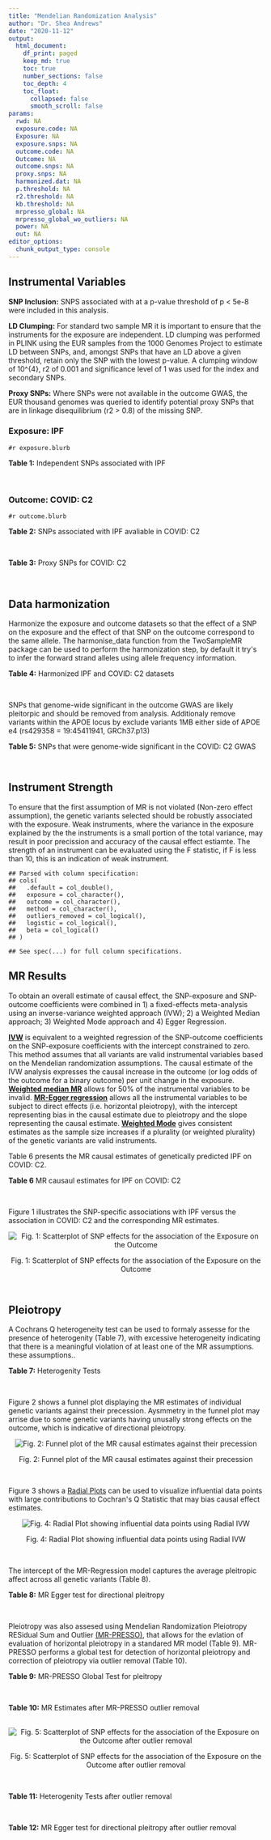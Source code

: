 ```yaml
---
title: "Mendelian Randomization Analysis"
author: "Dr. Shea Andrews"
date: "2020-11-12"
output:
  html_document:
    df_print: paged
    keep_md: true
    toc: true
    number_sections: false
    toc_depth: 4
    toc_float:
      collapsed: false
      smooth_scroll: false
params:
  rwd: NA
  exposure.code: NA
  Exposure: NA
  exposure.snps: NA
  outcome.code: NA
  Outcome: NA
  outcome.snps: NA
  proxy.snps: NA
  harmonized.dat: NA
  p.threshold: NA
  r2.threshold: NA
  kb.threshold: NA
  mrpresso_global: NA
  mrpresso_global_wo_outliers: NA
  power: NA
  out: NA
editor_options:
  chunk_output_type: console
---
```







## Instrumental Variables
**SNP Inclusion:** SNPS associated with at a p-value threshold of p < 5e-8 were included in this analysis.
<br>

**LD Clumping:** For standard two sample MR it is important to ensure that the instruments for the exposure are independent. LD clumping was performed in PLINK using the EUR samples from the 1000 Genomes Project to estimate LD between SNPs, and, amongst SNPs that have an LD above a given threshold, retain only the SNP with the lowest p-value. A clumping window of 10^{4}, r2 of 0.001 and significance level of 1 was used for the index and secondary SNPs.
<br>

**Proxy SNPs:** Where SNPs were not available in the outcome GWAS, the EUR thousand genomes was queried to identify potential proxy SNPs that are in linkage disequilibrium (r2 > 0.8) of the missing SNP.
<br>

### Exposure: IPF
`#r exposure.blurb`
<br>

**Table 1:** Independent SNPs associated with IPF
<div data-pagedtable="false">
  <script data-pagedtable-source type="application/json">
{"columns":[{"label":["SNP"],"name":[1],"type":["chr"],"align":["left"]},{"label":["CHROM"],"name":[2],"type":["dbl"],"align":["right"]},{"label":["POS"],"name":[3],"type":["dbl"],"align":["right"]},{"label":["REF"],"name":[4],"type":["chr"],"align":["left"]},{"label":["ALT"],"name":[5],"type":["chr"],"align":["left"]},{"label":["AF"],"name":[6],"type":["dbl"],"align":["right"]},{"label":["BETA"],"name":[7],"type":["dbl"],"align":["right"]},{"label":["SE"],"name":[8],"type":["dbl"],"align":["right"]},{"label":["Z"],"name":[9],"type":["dbl"],"align":["right"]},{"label":["P"],"name":[10],"type":["dbl"],"align":["right"]},{"label":["N"],"name":[11],"type":["dbl"],"align":["right"]},{"label":["TRAIT"],"name":[12],"type":["chr"],"align":["left"]}],"data":[{"1":"rs78238620","2":"3","3":"44902386","4":"T","5":"A","6":"0.053459","7":"0.4593835","8":"0.07390969","9":"6.215471","10":"5.117086e-10","11":"11259","12":"Idiopathic_Pulmonary_Fibrosis"},{"1":"rs12696304","2":"3","3":"169481271","4":"C","5":"G","6":"0.278854","7":"0.2668156","8":"0.03717319","9":"7.177635","10":"7.092778e-13","11":"11259","12":"Idiopathic_Pulmonary_Fibrosis"},{"1":"rs2013701","2":"4","3":"89885086","4":"G","5":"T","6":"0.487438","7":"-0.2424697","8":"0.03330002","9":"-7.281368","10":"3.304528e-13","11":"11259","12":"Idiopathic_Pulmonary_Fibrosis"},{"1":"rs7725218","2":"5","3":"1282414","4":"G","5":"A","6":"0.323107","7":"-0.3293240","8":"0.03544862","9":"-9.290180","10":"1.540283e-20","11":"11259","12":"Idiopathic_Pulmonary_Fibrosis"},{"1":"rs2076295","2":"6","3":"7563232","4":"T","5":"G","6":"0.468835","7":"0.3799705","8":"0.03322854","9":"11.435066","10":"2.793256e-30","11":"11259","12":"Idiopathic_Pulmonary_Fibrosis"},{"1":"rs12699415","2":"7","3":"1909479","4":"A","5":"G","6":"0.580176","7":"-0.2440172","8":"0.03400225","9":"-7.176502","10":"7.151760e-13","11":"11259","12":"Idiopathic_Pulmonary_Fibrosis"},{"1":"rs2897075","2":"7","3":"99630342","4":"C","5":"T","6":"0.391410","7":"0.2585521","8":"0.03404714","9":"7.593945","10":"3.103096e-14","11":"11259","12":"Idiopathic_Pulmonary_Fibrosis"},{"1":"rs28513081","2":"8","3":"120934126","4":"A","5":"G","6":"0.427310","7":"-0.2034907","8":"0.03346963","9":"-6.079862","10":"1.202864e-09","11":"11259","12":"Idiopathic_Pulmonary_Fibrosis"},{"1":"rs35705950","2":"11","3":"1241221","4":"G","5":"T","6":"0.140904","7":"1.5773608","8":"0.05180105","9":"30.450365","10":"1.184630e-203","11":"11259","12":"Idiopathic_Pulmonary_Fibrosis"},{"1":"rs9577395","2":"13","3":"113534984","4":"C","5":"G","6":"0.207732","7":"-0.2642992","8":"0.04115030","9":"-6.422778","10":"1.338099e-10","11":"11259","12":"Idiopathic_Pulmonary_Fibrosis"},{"1":"rs59424629","2":"15","3":"40720542","4":"G","5":"T","6":"0.538260","7":"0.2678313","8":"0.03320740","9":"8.065411","10":"7.298965e-16","11":"11259","12":"Idiopathic_Pulmonary_Fibrosis"},{"1":"rs62023891","2":"15","3":"86097216","4":"G","5":"A","6":"0.300615","7":"0.2356498","8":"0.03664299","9":"6.430965","10":"1.267962e-10","11":"11259","12":"Idiopathic_Pulmonary_Fibrosis"},{"1":"rs17652520","2":"17","3":"44098967","4":"G","5":"A","6":"0.214766","7":"-0.3286135","8":"0.04066747","9":"-8.080502","10":"6.450078e-16","11":"11259","12":"Idiopathic_Pulmonary_Fibrosis"},{"1":"rs12610495","2":"19","3":"4717672","4":"A","5":"G","6":"0.305555","7":"0.2722340","8":"0.03899250","9":"6.981701","10":"2.916276e-12","11":"11259","12":"Idiopathic_Pulmonary_Fibrosis"},{"1":"rs41308092","2":"20","3":"62324391","4":"G","5":"A","6":"0.019674","7":"0.7503587","8":"0.12196998","9":"6.151995","10":"7.651443e-10","11":"11259","12":"Idiopathic_Pulmonary_Fibrosis"}],"options":{"columns":{"min":{},"max":[10]},"rows":{"min":[10],"max":[10]},"pages":{}}}
  </script>
</div>
<br>

### Outcome: COVID: C2
`#r outcome.blurb`
<br>

**Table 2:** SNPs associated with IPF avaliable in COVID: C2
<div data-pagedtable="false">
  <script data-pagedtable-source type="application/json">
{"columns":[{"label":["SNP"],"name":[1],"type":["chr"],"align":["left"]},{"label":["CHROM"],"name":[2],"type":["dbl"],"align":["right"]},{"label":["POS"],"name":[3],"type":["dbl"],"align":["right"]},{"label":["REF"],"name":[4],"type":["chr"],"align":["left"]},{"label":["ALT"],"name":[5],"type":["chr"],"align":["left"]},{"label":["AF"],"name":[6],"type":["dbl"],"align":["right"]},{"label":["BETA"],"name":[7],"type":["dbl"],"align":["right"]},{"label":["SE"],"name":[8],"type":["dbl"],"align":["right"]},{"label":["Z"],"name":[9],"type":["dbl"],"align":["right"]},{"label":["P"],"name":[10],"type":["dbl"],"align":["right"]},{"label":["N"],"name":[11],"type":["dbl"],"align":["right"]},{"label":["TRAIT"],"name":[12],"type":["chr"],"align":["left"]}],"data":[{"1":"rs78238620","2":"3","3":"44902386","4":"T","5":"A","6":"0.05829","7":"0.0157940","8":"0.032371","9":"0.4879058","10":"6.256e-01","11":"1299010","12":"covid_vs._population__eur"},{"1":"rs12696304","2":"3","3":"169481271","4":"C","5":"G","6":"0.26480","7":"0.0065455","8":"0.016145","9":"0.4054196","10":"6.852e-01","11":"1299010","12":"covid_vs._population__eur"},{"1":"rs2013701","2":"4","3":"89885086","4":"G","5":"T","6":"0.52260","7":"0.0023370","8":"0.014305","9":"0.1633695","10":"8.702e-01","11":"1298346","12":"covid_vs._population__eur"},{"1":"rs7725218","2":"5","3":"1282414","4":"G","5":"A","6":"0.34900","7":"-0.0021147","8":"0.014940","9":"-0.1415462","10":"8.874e-01","11":"1298710","12":"covid_vs._population__eur"},{"1":"rs2076295","2":"6","3":"7563232","4":"T","5":"G","6":"0.44090","7":"0.0143250","8":"0.016413","9":"0.8727838","10":"3.828e-01","11":"1279534","12":"covid_vs._population__eur"},{"1":"rs12699415","2":"7","3":"1909479","4":"A","5":"G","6":"0.57900","7":"-0.0451280","8":"0.014542","9":"-3.1032870","10":"1.914e-03","11":"1299010","12":"covid_vs._population__eur"},{"1":"rs2897075","2":"7","3":"99630342","4":"C","5":"T","6":"0.37560","7":"0.0622210","8":"0.015791","9":"3.9402824","10":"8.138e-05","11":"1288926","12":"covid_vs._population__eur"},{"1":"rs28513081","2":"8","3":"120934126","4":"A","5":"G","6":"0.46170","7":"-0.0202270","8":"0.015330","9":"-1.3194390","10":"1.870e-01","11":"1288654","12":"covid_vs._population__eur"},{"1":"rs35705950","2":"11","3":"1241221","4":"G","5":"T","6":"0.11570","7":"-0.0673390","8":"0.025848","9":"-2.6051919","10":"9.182e-03","11":"1013498","12":"covid_vs._population__eur"},{"1":"rs9577395","2":"13","3":"113534984","4":"C","5":"G","6":"0.22270","7":"0.0188840","8":"0.017392","9":"1.0857866","10":"2.776e-01","11":"1298710","12":"covid_vs._population__eur"},{"1":"rs59424629","2":"15","3":"40720542","4":"G","5":"T","6":"0.54510","7":"0.0146540","8":"0.014233","9":"1.0295791","10":"3.032e-01","11":"1299010","12":"covid_vs._population__eur"},{"1":"rs62023891","2":"15","3":"86097216","4":"G","5":"A","6":"0.29880","7":"-0.0047549","8":"0.015852","9":"-0.2999558","10":"7.642e-01","11":"1298710","12":"covid_vs._population__eur"},{"1":"rs17652520","2":"17","3":"44098967","4":"G","5":"A","6":"0.18830","7":"-0.0511830","8":"0.018602","9":"-2.7514783","10":"5.934e-03","11":"1288954","12":"covid_vs._population__eur"},{"1":"rs12610495","2":"19","3":"4717672","4":"A","5":"G","6":"0.31120","7":"0.0680500","8":"0.018053","9":"3.7694566","10":"1.637e-04","11":"1274137","12":"covid_vs._population__eur"},{"1":"rs41308092","2":"20","3":"62324391","4":"G","5":"A","6":"0.03213","7":"-0.0283630","8":"0.053865","9":"-0.5265571","10":"5.985e-01","11":"1291128","12":"covid_vs._population__eur"}],"options":{"columns":{"min":{},"max":[10]},"rows":{"min":[10],"max":[10]},"pages":{}}}
  </script>
</div>
<br>

**Table 3:** Proxy SNPs for COVID: C2
<div data-pagedtable="false">
  <script data-pagedtable-source type="application/json">
{"columns":[{"label":["proxy.outcome"],"name":[1],"type":["lgl"],"align":["right"]},{"label":["target_snp"],"name":[2],"type":["lgl"],"align":["right"]},{"label":["proxy_snp"],"name":[3],"type":["lgl"],"align":["right"]},{"label":["ld.r2"],"name":[4],"type":["lgl"],"align":["right"]},{"label":["Dprime"],"name":[5],"type":["lgl"],"align":["right"]},{"label":["ref.proxy"],"name":[6],"type":["lgl"],"align":["right"]},{"label":["alt.proxy"],"name":[7],"type":["lgl"],"align":["right"]},{"label":["CHROM"],"name":[8],"type":["lgl"],"align":["right"]},{"label":["POS"],"name":[9],"type":["lgl"],"align":["right"]},{"label":["ALT.proxy"],"name":[10],"type":["lgl"],"align":["right"]},{"label":["REF.proxy"],"name":[11],"type":["lgl"],"align":["right"]},{"label":["AF"],"name":[12],"type":["lgl"],"align":["right"]},{"label":["BETA"],"name":[13],"type":["lgl"],"align":["right"]},{"label":["SE"],"name":[14],"type":["lgl"],"align":["right"]},{"label":["P"],"name":[15],"type":["lgl"],"align":["right"]},{"label":["N"],"name":[16],"type":["lgl"],"align":["right"]},{"label":["ref"],"name":[17],"type":["lgl"],"align":["right"]},{"label":["alt"],"name":[18],"type":["lgl"],"align":["right"]},{"label":["ALT"],"name":[19],"type":["lgl"],"align":["right"]},{"label":["REF"],"name":[20],"type":["lgl"],"align":["right"]},{"label":["PHASE"],"name":[21],"type":["lgl"],"align":["right"]}],"data":[{"1":"NA","2":"NA","3":"NA","4":"NA","5":"NA","6":"NA","7":"NA","8":"NA","9":"NA","10":"NA","11":"NA","12":"NA","13":"NA","14":"NA","15":"NA","16":"NA","17":"NA","18":"NA","19":"NA","20":"NA","21":"NA"}],"options":{"columns":{"min":{},"max":[10]},"rows":{"min":[10],"max":[10]},"pages":{}}}
  </script>
</div>
<br>

## Data harmonization
Harmonize the exposure and outcome datasets so that the effect of a SNP on the exposure and the effect of that SNP on the outcome correspond to the same allele. The harmonise_data function from the TwoSampleMR package can be used to perform the harmonization step, by default it try's to infer the forward strand alleles using allele frequency information.
<br>

**Table 4:** Harmonized IPF and COVID: C2 datasets
<div data-pagedtable="false">
  <script data-pagedtable-source type="application/json">
{"columns":[{"label":["SNP"],"name":[1],"type":["chr"],"align":["left"]},{"label":["effect_allele.exposure"],"name":[2],"type":["chr"],"align":["left"]},{"label":["other_allele.exposure"],"name":[3],"type":["chr"],"align":["left"]},{"label":["effect_allele.outcome"],"name":[4],"type":["chr"],"align":["left"]},{"label":["other_allele.outcome"],"name":[5],"type":["chr"],"align":["left"]},{"label":["beta.exposure"],"name":[6],"type":["dbl"],"align":["right"]},{"label":["beta.outcome"],"name":[7],"type":["dbl"],"align":["right"]},{"label":["eaf.exposure"],"name":[8],"type":["dbl"],"align":["right"]},{"label":["eaf.outcome"],"name":[9],"type":["dbl"],"align":["right"]},{"label":["remove"],"name":[10],"type":["lgl"],"align":["right"]},{"label":["palindromic"],"name":[11],"type":["lgl"],"align":["right"]},{"label":["ambiguous"],"name":[12],"type":["lgl"],"align":["right"]},{"label":["id.outcome"],"name":[13],"type":["chr"],"align":["left"]},{"label":["chr.outcome"],"name":[14],"type":["dbl"],"align":["right"]},{"label":["pos.outcome"],"name":[15],"type":["dbl"],"align":["right"]},{"label":["se.outcome"],"name":[16],"type":["dbl"],"align":["right"]},{"label":["z.outcome"],"name":[17],"type":["dbl"],"align":["right"]},{"label":["pval.outcome"],"name":[18],"type":["dbl"],"align":["right"]},{"label":["samplesize.outcome"],"name":[19],"type":["dbl"],"align":["right"]},{"label":["outcome"],"name":[20],"type":["chr"],"align":["left"]},{"label":["mr_keep.outcome"],"name":[21],"type":["lgl"],"align":["right"]},{"label":["pval_origin.outcome"],"name":[22],"type":["chr"],"align":["left"]},{"label":["chr.exposure"],"name":[23],"type":["dbl"],"align":["right"]},{"label":["pos.exposure"],"name":[24],"type":["dbl"],"align":["right"]},{"label":["se.exposure"],"name":[25],"type":["dbl"],"align":["right"]},{"label":["z.exposure"],"name":[26],"type":["dbl"],"align":["right"]},{"label":["pval.exposure"],"name":[27],"type":["dbl"],"align":["right"]},{"label":["samplesize.exposure"],"name":[28],"type":["dbl"],"align":["right"]},{"label":["exposure"],"name":[29],"type":["chr"],"align":["left"]},{"label":["mr_keep.exposure"],"name":[30],"type":["lgl"],"align":["right"]},{"label":["pval_origin.exposure"],"name":[31],"type":["chr"],"align":["left"]},{"label":["id.exposure"],"name":[32],"type":["chr"],"align":["left"]},{"label":["action"],"name":[33],"type":["dbl"],"align":["right"]},{"label":["mr_keep"],"name":[34],"type":["lgl"],"align":["right"]},{"label":["pt"],"name":[35],"type":["dbl"],"align":["right"]},{"label":["pleitropy_keep"],"name":[36],"type":["lgl"],"align":["right"]},{"label":["mrpresso_RSSobs"],"name":[37],"type":["dbl"],"align":["right"]},{"label":["mrpresso_pval"],"name":[38],"type":["chr"],"align":["left"]},{"label":["mrpresso_keep"],"name":[39],"type":["lgl"],"align":["right"]}],"data":[{"1":"rs12610495","2":"G","3":"A","4":"G","5":"A","6":"0.2722340","7":"0.0680500","8":"0.305555","9":"0.31120","10":"FALSE","11":"FALSE","12":"FALSE","13":"AEY0PT","14":"19","15":"4717672","16":"0.018053","17":"3.7694566","18":"1.637e-04","19":"1274137","20":"covidhgi2020anaC2v4eur","21":"TRUE","22":"reported","23":"19","24":"4717672","25":"0.03899250","26":"6.981701","27":"2.916276e-12","28":"11259","29":"Allen2020ipf","30":"TRUE","31":"reported","32":"bZ6Z3e","33":"2","34":"TRUE","35":"5e-08","36":"TRUE","37":"4.393375e-03","38":"0.003","39":"FALSE"},{"1":"rs12696304","2":"G","3":"C","4":"G","5":"C","6":"0.2668156","7":"0.0065455","8":"0.278854","9":"0.26480","10":"FALSE","11":"TRUE","12":"FALSE","13":"AEY0PT","14":"3","15":"169481271","16":"0.016145","17":"0.4054196","18":"6.852e-01","19":"1299010","20":"covidhgi2020anaC2v4eur","21":"TRUE","22":"reported","23":"3","24":"169481271","25":"0.03717319","26":"7.177635","27":"7.092778e-13","28":"11259","29":"Allen2020ipf","30":"TRUE","31":"reported","32":"bZ6Z3e","33":"2","34":"TRUE","35":"5e-08","36":"TRUE","37":"9.113212e-06","38":"1","39":"TRUE"},{"1":"rs12699415","2":"G","3":"A","4":"G","5":"A","6":"-0.2440172","7":"-0.0451280","8":"0.580176","9":"0.57900","10":"FALSE","11":"FALSE","12":"FALSE","13":"AEY0PT","14":"7","15":"1909479","16":"0.014542","17":"-3.1032870","18":"1.914e-03","19":"1299010","20":"covidhgi2020anaC2v4eur","21":"TRUE","22":"reported","23":"7","24":"1909479","25":"0.03400225","26":"-7.176502","27":"7.151760e-13","28":"11259","29":"Allen2020ipf","30":"TRUE","31":"reported","32":"bZ6Z3e","33":"2","34":"TRUE","35":"5e-08","36":"TRUE","37":"1.881560e-03","38":"0.069","39":"TRUE"},{"1":"rs17652520","2":"A","3":"G","4":"A","5":"G","6":"-0.3286135","7":"-0.0511830","8":"0.214766","9":"0.18830","10":"FALSE","11":"FALSE","12":"FALSE","13":"AEY0PT","14":"17","15":"44098967","16":"0.018602","17":"-2.7514783","18":"5.934e-03","19":"1288954","20":"covidhgi2020anaC2v4eur","21":"TRUE","22":"reported","23":"17","24":"44098967","25":"0.04066747","26":"-8.080502","27":"6.450078e-16","28":"11259","29":"Allen2020ipf","30":"TRUE","31":"reported","32":"bZ6Z3e","33":"2","34":"TRUE","35":"5e-08","36":"TRUE","37":"2.368042e-03","38":"0.1185","39":"TRUE"},{"1":"rs2013701","2":"T","3":"G","4":"T","5":"G","6":"-0.2424697","7":"0.0023370","8":"0.487438","9":"0.52260","10":"FALSE","11":"FALSE","12":"FALSE","13":"AEY0PT","14":"4","15":"89885086","16":"0.014305","17":"0.1633695","18":"8.702e-01","19":"1298346","20":"covidhgi2020anaC2v4eur","21":"TRUE","22":"reported","23":"4","24":"89885086","25":"0.03330002","26":"-7.281368","27":"3.304528e-13","28":"11259","29":"Allen2020ipf","30":"TRUE","31":"reported","32":"bZ6Z3e","33":"2","34":"TRUE","35":"5e-08","36":"TRUE","37":"3.427729e-05","38":"1","39":"TRUE"},{"1":"rs2076295","2":"G","3":"T","4":"G","5":"T","6":"0.3799705","7":"0.0143250","8":"0.468835","9":"0.44090","10":"FALSE","11":"FALSE","12":"FALSE","13":"AEY0PT","14":"6","15":"7563232","16":"0.016413","17":"0.8727838","18":"3.828e-01","19":"1279534","20":"covidhgi2020anaC2v4eur","21":"TRUE","22":"reported","23":"6","24":"7563232","25":"0.03322854","26":"11.435066","27":"2.793256e-30","28":"11259","29":"Allen2020ipf","30":"TRUE","31":"reported","32":"bZ6Z3e","33":"2","34":"TRUE","35":"5e-08","36":"TRUE","37":"9.661587e-05","38":"1","39":"TRUE"},{"1":"rs28513081","2":"G","3":"A","4":"G","5":"A","6":"-0.2034907","7":"-0.0202270","8":"0.427310","9":"0.46170","10":"FALSE","11":"FALSE","12":"FALSE","13":"AEY0PT","14":"8","15":"120934126","16":"0.015330","17":"-1.3194390","18":"1.870e-01","19":"1288654","20":"covidhgi2020anaC2v4eur","21":"TRUE","22":"reported","23":"8","24":"120934126","25":"0.03346963","26":"-6.079862","27":"1.202864e-09","28":"11259","29":"Allen2020ipf","30":"TRUE","31":"reported","32":"bZ6Z3e","33":"2","34":"TRUE","35":"5e-08","36":"TRUE","37":"3.190262e-04","38":"1","39":"TRUE"},{"1":"rs2897075","2":"T","3":"C","4":"T","5":"C","6":"0.2585521","7":"0.0622210","8":"0.391410","9":"0.37560","10":"FALSE","11":"FALSE","12":"FALSE","13":"AEY0PT","14":"7","15":"99630342","16":"0.015791","17":"3.9402824","18":"8.138e-05","19":"1288926","20":"covidhgi2020anaC2v4eur","21":"TRUE","22":"reported","23":"7","24":"99630342","25":"0.03404714","26":"7.593945","27":"3.103096e-14","28":"11259","29":"Allen2020ipf","30":"TRUE","31":"reported","32":"bZ6Z3e","33":"2","34":"TRUE","35":"5e-08","36":"TRUE","37":"3.696351e-03","38":"<0.0015","39":"FALSE"},{"1":"rs35705950","2":"T","3":"G","4":"T","5":"G","6":"1.5773608","7":"-0.0673390","8":"0.140904","9":"0.11570","10":"FALSE","11":"FALSE","12":"FALSE","13":"AEY0PT","14":"11","15":"1241221","16":"0.025848","17":"-2.6051919","18":"9.182e-03","19":"1013498","20":"covidhgi2020anaC2v4eur","21":"TRUE","22":"reported","23":"11","24":"1241221","25":"0.05180105","26":"30.450365","27":"1.000000e-200","28":"11259","29":"Allen2020ipf","30":"TRUE","31":"reported","32":"bZ6Z3e","33":"2","34":"TRUE","35":"5e-08","36":"TRUE","37":"2.907018e-02","38":"<0.0015","39":"FALSE"},{"1":"rs41308092","2":"A","3":"G","4":"A","5":"G","6":"0.7503587","7":"-0.0283630","8":"0.019674","9":"0.03213","10":"FALSE","11":"FALSE","12":"FALSE","13":"AEY0PT","14":"20","15":"62324391","16":"0.053865","17":"-0.5265571","18":"5.985e-01","19":"1291128","20":"covidhgi2020anaC2v4eur","21":"TRUE","22":"reported","23":"20","24":"62324391","25":"0.12196998","26":"6.151995","27":"7.651443e-10","28":"11259","29":"Allen2020ipf","30":"TRUE","31":"reported","32":"bZ6Z3e","33":"2","34":"TRUE","35":"5e-08","36":"TRUE","37":"1.565557e-03","38":"1","39":"TRUE"},{"1":"rs59424629","2":"T","3":"G","4":"T","5":"G","6":"0.2678313","7":"0.0146540","8":"0.538260","9":"0.54510","10":"FALSE","11":"FALSE","12":"FALSE","13":"AEY0PT","14":"15","15":"40720542","16":"0.014233","17":"1.0295791","18":"3.032e-01","19":"1299010","20":"covidhgi2020anaC2v4eur","21":"TRUE","22":"reported","23":"15","24":"40720542","25":"0.03320740","26":"8.065411","27":"7.298965e-16","28":"11259","29":"Allen2020ipf","30":"TRUE","31":"reported","32":"bZ6Z3e","33":"2","34":"TRUE","35":"5e-08","36":"TRUE","37":"1.330052e-04","38":"1","39":"TRUE"},{"1":"rs62023891","2":"A","3":"G","4":"A","5":"G","6":"0.2356498","7":"-0.0047549","8":"0.300615","9":"0.29880","10":"FALSE","11":"FALSE","12":"FALSE","13":"AEY0PT","14":"15","15":"86097216","16":"0.015852","17":"-0.2999558","18":"7.642e-01","19":"1298710","20":"covidhgi2020anaC2v4eur","21":"TRUE","22":"reported","23":"15","24":"86097216","25":"0.03664299","26":"6.430965","27":"1.267962e-10","28":"11259","29":"Allen2020ipf","30":"TRUE","31":"reported","32":"bZ6Z3e","33":"2","34":"TRUE","35":"5e-08","36":"TRUE","37":"6.718017e-05","38":"1","39":"TRUE"},{"1":"rs7725218","2":"A","3":"G","4":"A","5":"G","6":"-0.3293240","7":"-0.0021147","8":"0.323107","9":"0.34900","10":"FALSE","11":"FALSE","12":"FALSE","13":"AEY0PT","14":"5","15":"1282414","16":"0.014940","17":"-0.1415462","18":"8.874e-01","19":"1298710","20":"covidhgi2020anaC2v4eur","21":"TRUE","22":"reported","23":"5","24":"1282414","25":"0.03544862","26":"-9.290180","27":"1.540283e-20","28":"11259","29":"Allen2020ipf","30":"TRUE","31":"reported","32":"bZ6Z3e","33":"2","34":"TRUE","35":"5e-08","36":"TRUE","37":"6.386226e-06","38":"1","39":"TRUE"},{"1":"rs78238620","2":"A","3":"T","4":"A","5":"T","6":"0.4593835","7":"0.0157940","8":"0.053459","9":"0.05829","10":"FALSE","11":"TRUE","12":"FALSE","13":"AEY0PT","14":"3","15":"44902386","16":"0.032371","17":"0.4879058","18":"6.256e-01","19":"1299010","20":"covidhgi2020anaC2v4eur","21":"TRUE","22":"reported","23":"3","24":"44902386","25":"0.07390969","26":"6.215471","27":"5.117086e-10","28":"11259","29":"Allen2020ipf","30":"TRUE","31":"reported","32":"bZ6Z3e","33":"2","34":"TRUE","35":"5e-08","36":"TRUE","37":"9.590495e-05","38":"1","39":"TRUE"},{"1":"rs9577395","2":"G","3":"C","4":"G","5":"C","6":"-0.2642992","7":"0.0188840","8":"0.207732","9":"0.22270","10":"FALSE","11":"TRUE","12":"FALSE","13":"AEY0PT","14":"13","15":"113534984","16":"0.017392","17":"1.0857866","18":"2.776e-01","19":"1298710","20":"covidhgi2020anaC2v4eur","21":"TRUE","22":"reported","23":"13","24":"113534984","25":"0.04115030","26":"-6.422778","27":"1.338099e-10","28":"11259","29":"Allen2020ipf","30":"TRUE","31":"reported","32":"bZ6Z3e","33":"2","34":"TRUE","35":"5e-08","36":"TRUE","37":"5.368908e-04","38":"1","39":"TRUE"}],"options":{"columns":{"min":{},"max":[10]},"rows":{"min":[10],"max":[10]},"pages":{}}}
  </script>
</div>
<br>

SNPs that genome-wide significant in the outcome GWAS are likely pleitorpic and should be removed from analysis. Additionaly remove variants within the APOE locus by exclude variants 1MB either side of APOE e4 (rs429358 = 19:45411941, GRCh37.p13)
<br>


**Table 5:** SNPs that were genome-wide significant in the COVID: C2 GWAS
<div data-pagedtable="false">
  <script data-pagedtable-source type="application/json">
{"columns":[{"label":["SNP"],"name":[1],"type":["chr"],"align":["left"]},{"label":["chr.outcome"],"name":[2],"type":["dbl"],"align":["right"]},{"label":["pos.outcome"],"name":[3],"type":["dbl"],"align":["right"]},{"label":["pval.exposure"],"name":[4],"type":["dbl"],"align":["right"]},{"label":["pval.outcome"],"name":[5],"type":["dbl"],"align":["right"]}],"data":[],"options":{"columns":{"min":{},"max":[10]},"rows":{"min":[10],"max":[10]},"pages":{}}}
  </script>
</div>
<br>


## Instrument Strength
To ensure that the first assumption of MR is not violated (Non-zero effect assumption), the genetic variants selected should be robustly associated with the exposure. Weak instruments, where the variance in the exposure explained by the the instruments is a small portion of the total variance, may result in poor precission and accuracy of the causal effect estiamte. The strength of an instrument can be evaluated using the F statistic, if F is less than 10, this is an indication of weak instrument.


```
## Parsed with column specification:
## cols(
##   .default = col_double(),
##   exposure = col_character(),
##   outcome = col_character(),
##   method = col_character(),
##   outliers_removed = col_logical(),
##   logistic = col_logical(),
##   beta = col_logical()
## )
```

```
## See spec(...) for full column specifications.
```

<div data-pagedtable="false">
  <script data-pagedtable-source type="application/json">
{"columns":[{"label":["outliers_removed"],"name":[1],"type":["lgl"],"align":["right"]},{"label":["pve.exposure"],"name":[2],"type":["dbl"],"align":["right"]},{"label":["F"],"name":[3],"type":["dbl"],"align":["right"]},{"label":["Alpha"],"name":[4],"type":["dbl"],"align":["right"]},{"label":["NCP"],"name":[5],"type":["dbl"],"align":["right"]},{"label":["Power"],"name":[6],"type":["dbl"],"align":["right"]}],"data":[{"1":"FALSE","2":"0.14289659","3":"124.96246","4":"0.05","5":"3.828323","6":"0.4987069"},{"1":"TRUE","2":"0.06205954","3":"62.00834","4":"0.05","5":"9.822483","6":"0.8798267"}],"options":{"columns":{"min":{},"max":[10]},"rows":{"min":[10],"max":[10]},"pages":{}}}
  </script>
</div>

##  MR Results
To obtain an overall estimate of causal effect, the SNP-exposure and SNP-outcome coefficients were combined in 1) a fixed-effects meta-analysis using an inverse-variance weighted approach (IVW); 2) a Weighted Median approach; 3) Weighted Mode approach and 4) Egger Regression.


[**IVW**](https://doi.org/10.1002/gepi.21758) is equivalent to a weighted regression of the SNP-outcome coefficients on the SNP-exposure coefficients with the intercept constrained to zero. This method assumes that all variants are valid instrumental variables based on the Mendelian randomization assumptions. The causal estimate of the IVW analysis expresses the causal increase in the outcome (or log odds of the outcome for a binary outcome) per unit change in the exposure. [**Weighted median MR**](https://doi.org/10.1002/gepi.21965) allows for 50% of the instrumental variables to be invalid. [**MR-Egger regression**](https://doi.org/10.1093/ije/dyw220) allows all the instrumental variables to be subject to direct effects (i.e. horizontal pleiotropy), with the intercept representing bias in the causal estimate due to pleiotropy and the slope representing the causal estimate. [**Weighted Mode**](https://doi.org/10.1093/ije/dyx102) gives consistent estimates as the sample size increases if a plurality (or weighted plurality) of the genetic variants are valid instruments.
<br>



Table 6 presents the MR causal estimates of genetically predicted IPF on COVID: C2.
<br>

**Table 6** MR causaul estimates for IPF on COVID: C2
<div data-pagedtable="false">
  <script data-pagedtable-source type="application/json">
{"columns":[{"label":["id.exposure"],"name":[1],"type":["chr"],"align":["left"]},{"label":["id.outcome"],"name":[2],"type":["chr"],"align":["left"]},{"label":["outcome"],"name":[3],"type":["fctr"],"align":["left"]},{"label":["exposure"],"name":[4],"type":["fctr"],"align":["left"]},{"label":["method"],"name":[5],"type":["fctr"],"align":["left"]},{"label":["nsnp"],"name":[6],"type":["int"],"align":["right"]},{"label":["b"],"name":[7],"type":["dbl"],"align":["right"]},{"label":["se"],"name":[8],"type":["dbl"],"align":["right"]},{"label":["pval"],"name":[9],"type":["dbl"],"align":["right"]}],"data":[{"1":"bZ6Z3e","2":"AEY0PT","3":"covidhgi2020anaC2v4eur","4":"Allen2020ipf","5":"Inverse variance weighted (fixed effects)","6":"15","7":"0.01361525","8":"0.01134238","9":"0.22998901"},{"1":"bZ6Z3e","2":"AEY0PT","3":"covidhgi2020anaC2v4eur","4":"Allen2020ipf","5":"Weighted median","6":"15","7":"-0.03843045","8":"0.01667714","9":"0.02120139"},{"1":"bZ6Z3e","2":"AEY0PT","3":"covidhgi2020anaC2v4eur","4":"Allen2020ipf","5":"Weighted mode","6":"15","7":"-0.02863226","8":"0.01491098","9":"0.07543893"},{"1":"bZ6Z3e","2":"AEY0PT","3":"covidhgi2020anaC2v4eur","4":"Allen2020ipf","5":"MR Egger","6":"15","7":"-0.06473487","8":"0.03087974","9":"0.05618308"}],"options":{"columns":{"min":{},"max":[10]},"rows":{"min":[10],"max":[10]},"pages":{}}}
  </script>
</div>
<br>

Figure 1 illustrates the SNP-specific associations with IPF versus the association in COVID: C2 and the corresponding MR estimates.
<br>

<div class="figure" style="text-align: center">
<img src="/sc/arion/projects/LOAD/shea/Projects/MRcovid/results/MRcovideur/Allen2020ipf/covidhgi2020anaC2v4eur/Allen2020ipf_5e-8_covidhgi2020anaC2v4eur_MR_Analaysis_files/figure-html/scatter_plot-1.png" alt="Fig. 1: Scatterplot of SNP effects for the association of the Exposure on the Outcome"  />
<p class="caption">Fig. 1: Scatterplot of SNP effects for the association of the Exposure on the Outcome</p>
</div>
<br>


## Pleiotropy
A Cochrans Q heterogeneity test can be used to formaly assesse for the presence of heterogenity (Table 7), with excessive heterogeneity indicating that there is a meaningful violation of at least one of the MR assumptions.
these assumptions..
<br>

**Table 7:** Heterogenity Tests
<div data-pagedtable="false">
  <script data-pagedtable-source type="application/json">
{"columns":[{"label":["id.exposure"],"name":[1],"type":["chr"],"align":["left"]},{"label":["id.outcome"],"name":[2],"type":["chr"],"align":["left"]},{"label":["outcome"],"name":[3],"type":["fctr"],"align":["left"]},{"label":["exposure"],"name":[4],"type":["fctr"],"align":["left"]},{"label":["method"],"name":[5],"type":["fctr"],"align":["left"]},{"label":["Q"],"name":[6],"type":["dbl"],"align":["right"]},{"label":["Q_df"],"name":[7],"type":["dbl"],"align":["right"]},{"label":["Q_pval"],"name":[8],"type":["dbl"],"align":["right"]}],"data":[{"1":"bZ6Z3e","2":"AEY0PT","3":"covidhgi2020anaC2v4eur","4":"Allen2020ipf","5":"MR Egger","6":"32.99349","7":"13","8":"1.707835e-03"},{"1":"bZ6Z3e","2":"AEY0PT","3":"covidhgi2020anaC2v4eur","4":"Allen2020ipf","5":"Inverse variance weighted","6":"57.83976","7":"14","8":"2.796487e-07"}],"options":{"columns":{"min":{},"max":[10]},"rows":{"min":[10],"max":[10]},"pages":{}}}
  </script>
</div>
<br>

Figure 2 shows a funnel plot displaying the MR estimates of individual genetic variants against their precession. Aysmmetry in the funnel plot may arrise due to some genetic variants having unusally strong effects on the outcome, which is indicative of directional pleiotropy.
<br>

<div class="figure" style="text-align: center">
<img src="/sc/arion/projects/LOAD/shea/Projects/MRcovid/results/MRcovideur/Allen2020ipf/covidhgi2020anaC2v4eur/Allen2020ipf_5e-8_covidhgi2020anaC2v4eur_MR_Analaysis_files/figure-html/funnel_plot-1.png" alt="Fig. 2: Funnel plot of the MR causal estimates against their precession"  />
<p class="caption">Fig. 2: Funnel plot of the MR causal estimates against their precession</p>
</div>
<br>

Figure 3 shows a [Radial Plots](https://github.com/WSpiller/RadialMR) can be used to visualize influential data points with large contributions to Cochran's Q Statistic that may bias causal effect estimates.



<div class="figure" style="text-align: center">
<img src="/sc/arion/projects/LOAD/shea/Projects/MRcovid/results/MRcovideur/Allen2020ipf/covidhgi2020anaC2v4eur/Allen2020ipf_5e-8_covidhgi2020anaC2v4eur_MR_Analaysis_files/figure-html/Radial_Plot-1.png" alt="Fig. 4: Radial Plot showing influential data points using Radial IVW"  />
<p class="caption">Fig. 4: Radial Plot showing influential data points using Radial IVW</p>
</div>
<br>

The intercept of the MR-Regression model captures the average pleitropic affect across all genetic variants (Table 8).
<br>

**Table 8:** MR Egger test for directional pleitropy
<div data-pagedtable="false">
  <script data-pagedtable-source type="application/json">
{"columns":[{"label":["id.exposure"],"name":[1],"type":["chr"],"align":["left"]},{"label":["id.outcome"],"name":[2],"type":["chr"],"align":["left"]},{"label":["outcome"],"name":[3],"type":["fctr"],"align":["left"]},{"label":["exposure"],"name":[4],"type":["fctr"],"align":["left"]},{"label":["egger_intercept"],"name":[5],"type":["dbl"],"align":["right"]},{"label":["se"],"name":[6],"type":["dbl"],"align":["right"]},{"label":["pval"],"name":[7],"type":["dbl"],"align":["right"]}],"data":[{"1":"bZ6Z3e","2":"AEY0PT","3":"covidhgi2020anaC2v4eur","4":"Allen2020ipf","5":"0.03776245","6":"0.01206902","7":"0.007990064"}],"options":{"columns":{"min":{},"max":[10]},"rows":{"min":[10],"max":[10]},"pages":{}}}
  </script>
</div>
<br>

Pleiotropy was also assesed using Mendelian Randomization Pleiotropy RESidual Sum and Outlier [(MR-PRESSO)](https://doi.org/10.1038/s41588-018-0099-7), that allows for the evlation of evaluation of horizontal pleiotropy in a standared MR model (Table 9). MR-PRESSO performs a global test for detection of horizontal pleiotropy and correction of pleiotropy via outlier removal (Table 10).
<br>

**Table 9:** MR-PRESSO Global Test for pleitropy
<div data-pagedtable="false">
  <script data-pagedtable-source type="application/json">
{"columns":[{"label":["id.exposure"],"name":[1],"type":["chr"],"align":["left"]},{"label":["id.outcome"],"name":[2],"type":["chr"],"align":["left"]},{"label":["outcome"],"name":[3],"type":["chr"],"align":["left"]},{"label":["exposure"],"name":[4],"type":["chr"],"align":["left"]},{"label":["pt"],"name":[5],"type":["dbl"],"align":["right"]},{"label":["outliers_removed"],"name":[6],"type":["lgl"],"align":["right"]},{"label":["n_outliers"],"name":[7],"type":["dbl"],"align":["right"]},{"label":["RSSobs"],"name":[8],"type":["dbl"],"align":["right"]},{"label":["pval"],"name":[9],"type":["chr"],"align":["left"]}],"data":[{"1":"bZ6Z3e","2":"AEY0PT","3":"covidhgi2020anaC2v4eur","4":"Allen2020ipf","5":"5e-08","6":"FALSE","7":"3","8":"92.83249","9":"<1e-04"}],"options":{"columns":{"min":{},"max":[10]},"rows":{"min":[10],"max":[10]},"pages":{}}}
  </script>
</div>
<br>


**Table 10:** MR Estimates after MR-PRESSO outlier removal
<div data-pagedtable="false">
  <script data-pagedtable-source type="application/json">
{"columns":[{"label":["id.exposure"],"name":[1],"type":["chr"],"align":["left"]},{"label":["id.outcome"],"name":[2],"type":["chr"],"align":["left"]},{"label":["outcome"],"name":[3],"type":["fctr"],"align":["left"]},{"label":["exposure"],"name":[4],"type":["fctr"],"align":["left"]},{"label":["method"],"name":[5],"type":["fctr"],"align":["left"]},{"label":["nsnp"],"name":[6],"type":["int"],"align":["right"]},{"label":["b"],"name":[7],"type":["dbl"],"align":["right"]},{"label":["se"],"name":[8],"type":["dbl"],"align":["right"]},{"label":["pval"],"name":[9],"type":["dbl"],"align":["right"]}],"data":[{"1":"bZ6Z3e","2":"AEY0PT","3":"covidhgi2020anaC2v4eur","4":"Allen2020ipf","5":"Inverse variance weighted (fixed effects)","6":"12","7":"0.04036899","8":"0.01677517","9":"0.0161074"},{"1":"bZ6Z3e","2":"AEY0PT","3":"covidhgi2020anaC2v4eur","4":"Allen2020ipf","5":"Weighted median","6":"12","7":"0.03195298","8":"0.02473874","9":"0.1964897"},{"1":"bZ6Z3e","2":"AEY0PT","3":"covidhgi2020anaC2v4eur","4":"Allen2020ipf","5":"Weighted mode","6":"12","7":"0.02022271","8":"0.03399572","9":"0.5639729"},{"1":"bZ6Z3e","2":"AEY0PT","3":"covidhgi2020anaC2v4eur","4":"Allen2020ipf","5":"MR Egger","6":"12","7":"-0.01303746","8":"0.08825450","9":"0.8854954"}],"options":{"columns":{"min":{},"max":[10]},"rows":{"min":[10],"max":[10]},"pages":{}}}
  </script>
</div>
<br>

<div class="figure" style="text-align: center">
<img src="/sc/arion/projects/LOAD/shea/Projects/MRcovid/results/MRcovideur/Allen2020ipf/covidhgi2020anaC2v4eur/Allen2020ipf_5e-8_covidhgi2020anaC2v4eur_MR_Analaysis_files/figure-html/scatter_plot_outlier-1.png" alt="Fig. 5: Scatterplot of SNP effects for the association of the Exposure on the Outcome after outlier removal"  />
<p class="caption">Fig. 5: Scatterplot of SNP effects for the association of the Exposure on the Outcome after outlier removal</p>
</div>
<br>

**Table 11:** Heterogenity Tests after outlier removal
<div data-pagedtable="false">
  <script data-pagedtable-source type="application/json">
{"columns":[{"label":["id.exposure"],"name":[1],"type":["chr"],"align":["left"]},{"label":["id.outcome"],"name":[2],"type":["chr"],"align":["left"]},{"label":["outcome"],"name":[3],"type":["fctr"],"align":["left"]},{"label":["exposure"],"name":[4],"type":["fctr"],"align":["left"]},{"label":["method"],"name":[5],"type":["fctr"],"align":["left"]},{"label":["Q"],"name":[6],"type":["dbl"],"align":["right"]},{"label":["Q_df"],"name":[7],"type":["dbl"],"align":["right"]},{"label":["Q_pval"],"name":[8],"type":["dbl"],"align":["right"]}],"data":[{"1":"bZ6Z3e","2":"AEY0PT","3":"covidhgi2020anaC2v4eur","4":"Allen2020ipf","5":"MR Egger","6":"16.33234","7":"10","8":"0.09050589"},{"1":"bZ6Z3e","2":"AEY0PT","3":"covidhgi2020anaC2v4eur","4":"Allen2020ipf","5":"Inverse variance weighted","6":"16.96793","7":"11","8":"0.10882791"}],"options":{"columns":{"min":{},"max":[10]},"rows":{"min":[10],"max":[10]},"pages":{}}}
  </script>
</div>
<br>

**Table 12:** MR Egger test for directional pleitropy after outlier removal
<div data-pagedtable="false">
  <script data-pagedtable-source type="application/json">
{"columns":[{"label":["id.exposure"],"name":[1],"type":["chr"],"align":["left"]},{"label":["id.outcome"],"name":[2],"type":["chr"],"align":["left"]},{"label":["outcome"],"name":[3],"type":["fctr"],"align":["left"]},{"label":["exposure"],"name":[4],"type":["fctr"],"align":["left"]},{"label":["egger_intercept"],"name":[5],"type":["dbl"],"align":["right"]},{"label":["se"],"name":[6],"type":["dbl"],"align":["right"]},{"label":["pval"],"name":[7],"type":["dbl"],"align":["right"]}],"data":[{"1":"bZ6Z3e","2":"AEY0PT","3":"covidhgi2020anaC2v4eur","4":"Allen2020ipf","5":"0.01595552","6":"0.02557686","7":"0.5467074"}],"options":{"columns":{"min":{},"max":[10]},"rows":{"min":[10],"max":[10]},"pages":{}}}
  </script>
</div>
<br>
